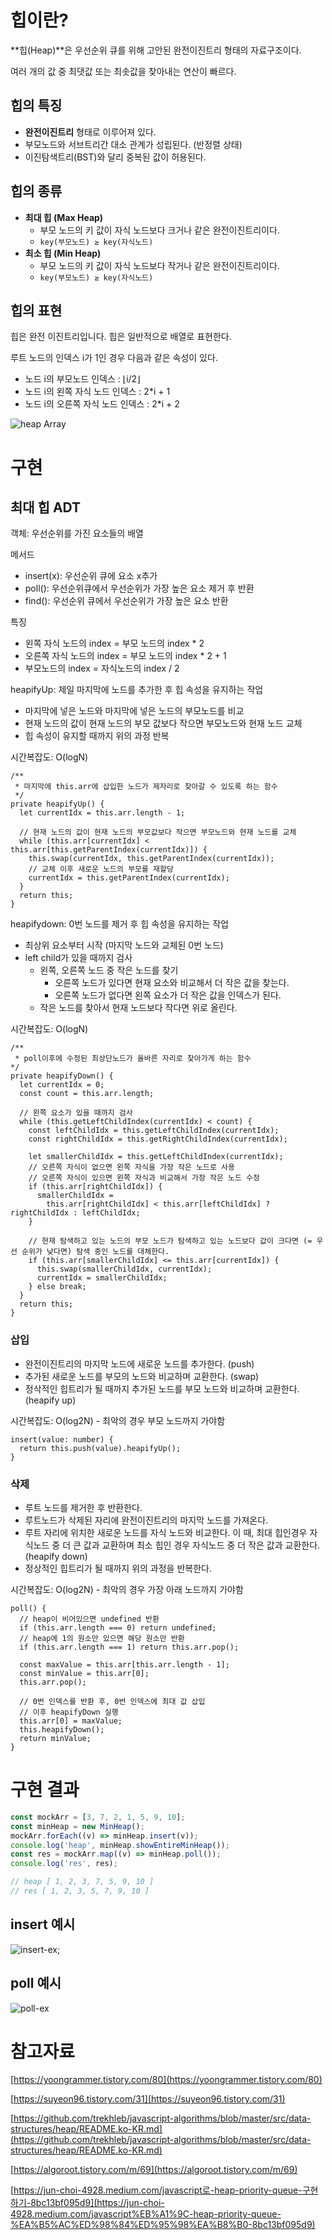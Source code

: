 # 힙이란?

**힙(Heap)**은 우선순위 큐를 위해 고안된 완전이진트리 형태의 자료구조이다.

여러 개의 값 중 최댓값 또는 최솟값을 찾아내는 연산이 빠르다.

## 힙의 특징

- **완전이진트리** 형태로 이루어져 있다.
- 부모노드와 서브트리간 대소 관계가 성립된다. (반정렬 상태)
- 이진탐색트리(BST)와 달리 중복된 값이 허용된다.

## **힙의 종류**

- **최대 힙 (Max Heap)**
  - 부모 노드의 키 값이 자식 노드보다 크거나 같은 완전이진트리이다.
  - `key(부모노드) ≥ key(자식노드)`
- **최소 힙 (Min Heap)**
  - 부모 노드의 키 값이 자식 노드보다 작거나 같은 완전이진트리이다.
  - `key(부모노드) ≥ key(자식노드)`

## 힙의 표현

힙은 완전 이진트리입니다. 힙은 일반적으로 배열로 표현한다.

루트 노드의 인덱스 i가 1인 경우 다음과 같은 속성이 있다.

- 노드 i의 부모노드 인덱스 : ⌊i/2⌋
- 노드 i의 왼쪽 자식 노드 인덱스 : 2\*i + 1
- 노드 i의 오른쪽 자식 노드 인덱스 : 2\*i + 2

![heap Array](./heap-arr.png)

# 구현

## 최대 힙 ADT

객체: 우선순위를 가진 요소들의 배열

메서드

- insert(x): 우선순위 큐에 요소 x추가
- poll(): 우선순위큐에서 우선순위가 가장 높은 요소 제거 후 반환
- find(): 우선순위 큐에서 우선순위가 가장 높은 요소 반환

특징

- 왼쪽 자식 노드의 index = 부모 노드의 index \* 2
- 오른쪽 자식 노드의 index = 부모 노드의 index \* 2 + 1
- 부모노드의 index = 자식노드의 index / 2

heapifyUp: 제일 마지막에 노드를 추가한 후 힙 속성을 유지하는 작업

- 마지막에 넣은 노드와 마지막에 넣은 노드의 부모노드를 비교
- 현재 노드의 값이 현재 노드의 부모 값보다 작으면 부모노드와 현재 노드 교체
- 힙 속성이 유지할 때까지 위의 과정 반복

시간복잡도: O(logN)

```tsx
/**
 * 마지막에 this.arr에 삽입한 노드가 제자리로 찾아갈 수 있도록 하는 함수
 */
private heapifyUp() {
  let currentIdx = this.arr.length - 1;

  // 현재 노드의 값이 현재 노드의 부모값보다 작으면 부모노드와 현재 노드를 교체
  while (this.arr[currentIdx] < this.arr[this.getParentIndex(currentIdx)]) {
    this.swap(currentIdx, this.getParentIndex(currentIdx));
    // 교체 이후 새로운 노드의 부모를 재할당
    currentIdx = this.getParentIndex(currentIdx);
  }
  return this;
}
```

heapifydown: 0번 노드를 제거 후 힙 속성을 유지하는 작업

- 최상위 요소부터 시작 (마지막 노드와 교체된 0번 노드)
- left child가 있을 때까지 검사
  - 왼쪽, 오른쪽 노드 중 작은 노드를 찾기
    - 오른쪽 노드가 있다면 현재 요소와 비교해서 더 작은 값을 찾는다.
    - 오른쪽 노드가 없다면 왼쪽 요소가 더 작은 값을 인덱스가 된다.
  - 작은 노드를 찾아서 현재 노드보다 작다면 위로 올린다.

시간복잡도: O(logN)

```tsx
/**
 * poll이후에 수정된 최상단노드가 올바른 자리로 찾아가게 하는 함수
*/
private heapifyDown() {
  let currentIdx = 0;
  const count = this.arr.length;

  // 왼쪽 요소가 있을 때까지 검사
  while (this.getLeftChildIndex(currentIdx) < count) {
    const leftChildIdx = this.getLeftChildIndex(currentIdx);
    const rightChildIdx = this.getRightChildIndex(currentIdx);

    let smallerChildIdx = this.getLeftChildIndex(currentIdx);
    // 오른쪽 자식이 없으면 왼쪽 자식을 가장 작은 노드로 사용
    // 오른쪽 자식이 있으면 왼쪽 자식과 비교해서 가장 작은 노드 수정
    if (this.arr[rightChildIdx]) {
      smallerChildIdx =
        this.arr[rightChildIdx] < this.arr[leftChildIdx] ? rightChildIdx : leftChildIdx;
    }

    // 현재 탐색하고 있는 노드의 부모 노드가 탐색하고 있는 노드보다 값이 크다면 (= 우선 순위가 낮다면) 탐색 중인 노드를 대체한다.
    if (this.arr[smallerChildIdx] <= this.arr[currentIdx]) {
      this.swap(smallerChildIdx, currentIdx);
      currentIdx = smallerChildIdx;
    } else break;
  }
  return this;
}
```

### 삽입

- 완전이진트리의 마지막 노드에 새로운 노드를 추가한다. (push)
- 추가된 새로운 노드를 부모의 노드와 비교하며 교환한다. (swap)
- 정삭적인 힙트리가 될 때까지 추가된 노드를 부모 노드와 비교하며 교환한다. (heapify up)

시간복잡도: O(log2N) - 최악의 경우 부모 노드까지 가야함

```tsx
insert(value: number) {
  return this.push(value).heapifyUp();
}
```

### 삭제

- 루트 노드를 제거한 후 반환한다.
- 루트노드가 삭제된 자리에 완전이진트리의 마지막 노드를 가져온다.
- 루트 자리에 위치한 새로운 노드를 자식 노드와 비교한다. 이 때, 최대 힙인경우 자식노드 중 더 큰 값과 교환하며 최소 힙인 경우 자식노드 중 더 작은 값과 교환한다. (heapify down)
- 정상적인 힙트리가 될 때까지 위의 과정을 반복한다.

시간복잡도: O(log2N) - 최악의 경우 가장 아래 노드까지 가야함

```tsx
poll() {
  // heap이 비어있으면 undefined 반환
  if (this.arr.length === 0) return undefined;
  // heap에 1의 원소만 있으면 해당 원소만 반환
  if (this.arr.length === 1) return this.arr.pop();

  const maxValue = this.arr[this.arr.length - 1];
  const minValue = this.arr[0];
  this.arr.pop();

  // 0번 인덱스를 반환 후, 0번 인덱스에 최대 값 삽입
  // 이후 heapifyDown 실행
  this.arr[0] = maxValue;
  this.heapifyDown();
  return minValue;
}
```

# 구현 결과

```ts
const mockArr = [3, 7, 2, 1, 5, 9, 10];
const minHeap = new MinHeap();
mockArr.forEach((v) => minHeap.insert(v));
console.log('heap', minHeap.showEntireMinHeap());
const res = mockArr.map((v) => minHeap.poll());
console.log('res', res);

// heap [ 1, 2, 3, 7, 5, 9, 10 ]
// res [ 1, 2, 3, 5, 7, 9, 10 ]
```

## insert 예시

![insert-ex](./insert_ex.jpeg);

## poll 예시

![poll-ex](./poll_ex.jpeg)

# 참고자료

[https://yoongrammer.tistory.com/80](https://yoongrammer.tistory.com/80)

[https://suyeon96.tistory.com/31](https://suyeon96.tistory.com/31)

[https://github.com/trekhleb/javascript-algorithms/blob/master/src/data-structures/heap/README.ko-KR.md](https://github.com/trekhleb/javascript-algorithms/blob/master/src/data-structures/heap/README.ko-KR.md)

[https://algoroot.tistory.com/m/69](https://algoroot.tistory.com/m/69)

[https://jun-choi-4928.medium.com/javascript로-heap-priority-queue-구현하기-8bc13bf095d9](https://jun-choi-4928.medium.com/javascript%EB%A1%9C-heap-priority-queue-%EA%B5%AC%ED%98%84%ED%95%98%EA%B8%B0-8bc13bf095d9)
